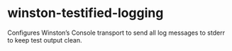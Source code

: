 # winston-testified-logging

Configures Winston’s Console transport to send all log messages to stderr to
keep test output clean.
